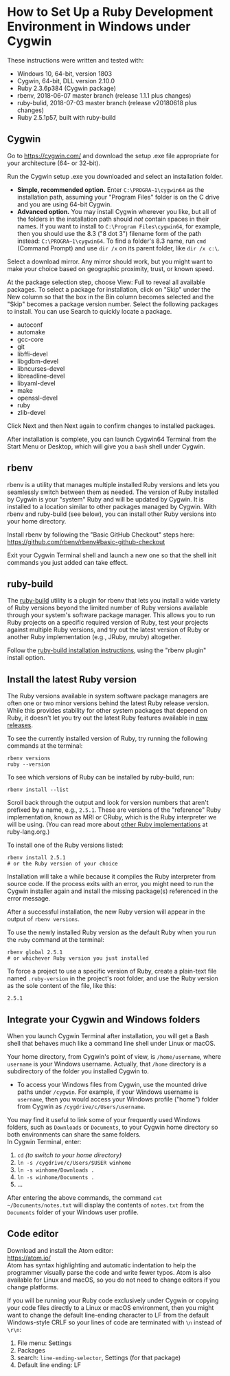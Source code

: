 # How to Set Up a Ruby Development Environment in Windows under Cygwin

These instructions were written and tested with:
- Windows 10, 64-bit, version 1803
- Cygwin, 64-bit, DLL version 2.10.0
- Ruby 2.3.6p384 (Cygwin package)
- rbenv, 2018-06-07 master branch (release 1.1.1 plus changes)
- ruby-bulid, 2018-07-03 master branch (release v20180618 plus changes)
- Ruby 2.5.1p57, built with ruby-build


## Cygwin

Go to https://cygwin.com/ and download the setup .exe file appropriate for your architecture (64- or 32-bit).

Run the Cygwin setup .exe you downloaded and select an installation folder.
- **Simple, recommended option.** Enter `C:\PROGRA~1\cygwin64` as the installation path, assuming your "Program Files" folder is on the C drive and you are using 64-bit Cygwin.
- **Advanced option.** You may install Cygwin wherever you like, but all of the folders in the installation path should _not_ contain spaces in their names. If you want to install to `C:\Program Files\cygwin64`, for example, then you should use the 8.3 ("8 dot 3") filename form of the path instead: `C:\PROGRA~1\cygwin64`. To find a folder's 8.3 name, run `cmd` (Command Prompt) and use `dir /x` on its parent folder, like `dir /x c:\`.

Select a download mirror. Any mirror should work, but you might want to make your choice based on geographic proximity, trust, or known speed.

At the package selection step, choose View: Full to reveal all available packages. To select a package for installation, click on "Skip" under the New column so that the box in the Bin column becomes selected and the "Skip" becomes a package version number. Select the following packages to install. You can use Search to quickly locate a package.
- autoconf
- automake
- gcc-core
- git
- libffi-devel
- libgdbm-devel
- libncurses-devel
- libreadline-devel
- libyaml-devel
- make
- openssl-devel
- ruby
- zlib-devel

Click Next and then Next again to confirm changes to installed packages.

After installation is complete, you can launch Cygwin64 Terminal from the Start Menu or Desktop, which will give you a `bash` shell under Cygwin.


## rbenv

rbenv is a utility that manages multiple installed Ruby versions and lets you seamlessly switch between them as needed. The version of Ruby installed by Cygwin is your "system" Ruby and will be updated by Cygwin. It is installed to a location similar to other packages managed by Cygwin. With rbenv and ruby-build (see below), you can install other Ruby versions into your home directory.

Install rbenv by following the "Basic GitHub Checkout" steps here:  
https://github.com/rbenv/rbenv#basic-github-checkout

Exit your Cygwin Terminal shell and launch a new one so that the shell init commands you just added can take effect.


## ruby-build

The [ruby-build](https://github.com/rbenv/ruby-build#readme) utility is a plugin for rbenv that lets you install a wide variety of Ruby versions beyond the limited number of Ruby versions available through your system's software package manager. This allows you to run Ruby projects on a specific required version of Ruby, test your projects against multiple Ruby versions, and try out the latest version of Ruby or another Ruby implementation (e.g., JRuby, mruby) altogether.

Follow the [ruby-build installation instructions](https://github.com/rbenv/ruby-build#installation), using the "rbenv plugin" install option.


## Install the latest Ruby version

The Ruby versions available in system software package managers are often one or two minor versions behind the latest Ruby release version. While this provides stability for other system packages that depend on Ruby, it doesn't let you try out the latest Ruby features available in [new releases](https://www.ruby-lang.org/en/news/).

To see the currently installed version of Ruby, try running the following commands at the terminal:
```
rbenv versions
ruby --version
```

To see which versions of Ruby can be installed by ruby-build, run:
```
rbenv install --list
```

Scroll back through the output and look for version numbers that aren't prefixed by a name, e.g., `2.5.1`. These are versions of the "reference" Ruby implementation, known as MRI or CRuby, which is the Ruby interpreter we will be using. (You can read more about [other Ruby implementations](https://www.ruby-lang.org/en/about/) at ruby-lang.org.)

To install one of the Ruby versions listed:
```
rbenv install 2.5.1
# or the Ruby version of your choice
```

Installation will take a while because it compiles the Ruby interpreter from source code. If the process exits with an error, you might need to run the Cygwin installer again and install the missing package(s) referenced in the error message.

After a successful installation, the new Ruby version will appear in the output of `rbenv versions`.

To use the newly installed Ruby version as the default Ruby when you run the `ruby` command at the terminal:
```
rbenv global 2.5.1
# or whichever Ruby version you just installed
```

To force a project to use a specific version of Ruby, create a plain-text file named `.ruby-version` in the project's root folder, and use the Ruby version as the sole content of the file, like this:
```
2.5.1
```


## Integrate your Cygwin and Windows folders

When you launch Cygwin Terminal after installation, you will get a Bash shell that behaves much like a command line shell under Linux or macOS.

Your home directory, from Cygwin's point of view, is `/home/username`, where `username` is your Windows username. Actually, that `/home` directory is a subdirectory of the folder you installed Cygwin to.
* To access your Windows files from Cygwin, use the mounted drive paths under `/cygwin`. For example, if your Windows username is `username`, then you would access your Windows profile ("home") folder from Cygwin as `/cygdrive/c/Users/username`.

You may find it useful to link some of your frequently used Windows folders, such as `Downloads` or `Documents`, to your Cygwin home directory so both environments can share the same folders.  
In Cygwin Terminal, enter:
1. `cd` _(to switch to your home directory)_
1. `ln -s /cygdrive/c/Users/$USER winhome`
1. `ln -s winhome/Downloads .`
1. `ln -s winhome/Documents .`
1. ...

After entering the above commands, the command `cat ~/Documents/notes.txt` will display the contents of `notes.txt` from the `Documents` folder of your Windows user profile.


## Code editor

Download and install the Atom editor:  
https://atom.io/  
Atom has syntax highlighting and automatic indentation to help the programmer visually parse the code and write fewer typos. Atom is also available for Linux and macOS, so you do not need to change editors if you change platforms.

If you will be running your Ruby code exclusively under Cygwin or copying your code files directly to a Linux or macOS environment, then you might want to change the default line-ending character to LF from the default Windows-style CRLF so your lines of code are terminated with `\n` instead of `\r\n`:
1. File menu: Settings
1. Packages
1. search: `line-ending-selector`, Settings (for that package)
1. Default line ending: LF
